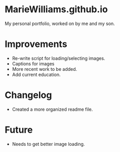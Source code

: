 # MarieWilliams.github.io
My personal portfolio, worked on by me and my son. 
# Improvements
 - Re-write script for loading/selecting images.
 - Captions for images
 - More recent work to be added.
 - Add current education.
# Changelog
 - Created a more organized readme file.
# Future
 - Needs to get better image loading.
